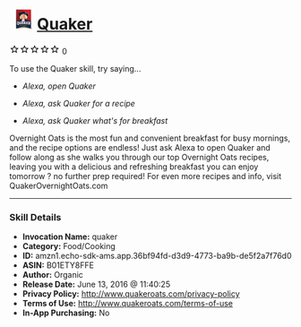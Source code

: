 # &nbsp;<img src="skill_icon" alt="Quaker icon" width="36"> [Quaker](http://alexa.amazon.com/#skills/amzn1.echo-sdk-ams.app.36bf94fd-d3d9-4773-ba9b-de5f2a7f76d0)
![0 stars](../../images/ic_star_border_black_18dp_1x.png)![0 stars](../../images/ic_star_border_black_18dp_1x.png)![0 stars](../../images/ic_star_border_black_18dp_1x.png)![0 stars](../../images/ic_star_border_black_18dp_1x.png)![0 stars](../../images/ic_star_border_black_18dp_1x.png) 0

To use the Quaker skill, try saying...

* *Alexa, open Quaker*

* *Alexa, ask Quaker for a recipe*

* *Alexa, ask Quaker what's for breakfast*

Overnight Oats is the most fun and convenient breakfast for busy mornings, and the recipe options are endless! Just ask Alexa to open Quaker and follow along as she walks you through our top Overnight Oats recipes, leaving you with a delicious and refreshing breakfast you can enjoy tomorrow ? no further prep required! For even more recipes and info, visit QuakerOvernightOats.com

***

### Skill Details

* **Invocation Name:** quaker
* **Category:** Food/Cooking
* **ID:** amzn1.echo-sdk-ams.app.36bf94fd-d3d9-4773-ba9b-de5f2a7f76d0
* **ASIN:** B01ETY8FFE
* **Author:** Organic
* **Release Date:** June 13, 2016 @ 11:40:25
* **Privacy Policy:** http://www.quakeroats.com/privacy-policy
* **Terms of Use:** http://www.quakeroats.com/terms-of-use
* **In-App Purchasing:** No
